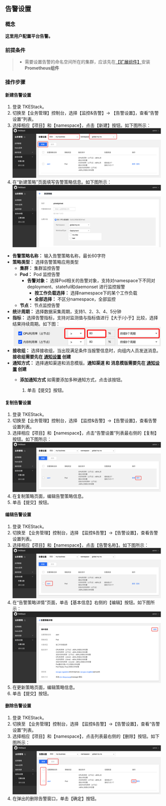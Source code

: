 ## 告警设置
### 概念
**这里用户配置平台告警。**

### 前提条件

>- 需要设置告警的命名空间所在的集群，应该先在[【扩展组件】](../../platform/extender.md)安装**Prometheus组件**

### 操作步骤
#### 新建告警设置
  1. 登录 TKEStack。
  2. 切换至【业务管理】控制台，选择【监控&告警】-> 【告警设置】，查看“告警设置”列表。
  3. 选择相应【项目】和【namespace】，点击【新建】按钮。如下图所示：
      ![新建告警](../../../../../images/新建告警.png)
4. 在“新建策略”页面填写告警策略信息。如下图所示：
   ![新建告警策略](../../../../../images/新建告警策略-1.png)

+ **告警策略名称：** 输入告警策略名称，最长60字符
+ **策略类型：** 选择告警策略应用类型
  + **集群：** 集群监控告警
  + **Pod：** Pod 监控告警
    + **告警对象：** 选择Pod相关的告警对象，支持对namespace下不同对deployment、stateful和daemonset 进行监控报警
      + **按工作负载选择：** 选择namespace下的某个工作负载
      + **全部选择：** 不区分namespace，全部监控
  + **节点：** 节点监控告警
+ **统计周期：** 选择数据采集周期，支持1、2、3、4、5分钟
+ **指标：** 选择告警指标，支持对监测值与指标值进行【大于/小于】比较，选择结果持续周期。如下图：
  ![指标设置](../../../../../images/指标设置.png)
+ **接收组：** 选择接收组，当出现满足条件当报警信息时，向组内人员发送消息。**接收组需要先在 [通知设置](#通知设置) 创建**
+ **通知方式：** 选择通知渠道和消息模版。**通知渠道 和 消息模版需要先在 [通知设置](#通知设置) 创建**
  + **添加通知方式** 如需要添加多种通知方式，点击该按钮。

    1. 单击【提交】按钮。

#### 复制告警设置
  1. 登录 TKEStack。
  2. 切换至【业务管理】控制台，选择 【监控&告警】->【告警设置】，查看告警设置列表。
  3. 选择相应【项目】和【namespace】，点击“告警设置”列表最右侧的【复制】按钮。如下图所示：
      ![告警复制按钮](../../../../../images/告警复制按钮-1.png)  
  4. 在复制策略页面，编辑告警策略信息。
  5. 单击【提交】按钮。
#### 编辑告警设置
  1. 登录 TKEStack。
  2. 切换至 【业务管理】控制台，选择 【监控&告警】->【告警设置】，查看告警设置列表。
  3. 选择相应【项目】和【namespace】，点击【告警名称】。如下图所示：
      ![告警名称](../../../../../images/告警名称-1.png)
  4. 在“告警策略详情”页面，单击【基本信息】右侧的【编辑】按钮。如下图所示：
      ![告警编辑](../../../../../images/告警编辑-1.png)
  5. 在更新策略页面，编辑策略信息。
  6. 单击【提交】按钮。
#### 删除告警设置
  1. 登录 TKEStack。
  2. 切换至 【业务管理】控制台，选择 【监控&告警】->【告警设置】，查看“告警设置”列表。
  3. 选择相应【项目】和【namespace】，点击列表最右侧的【删除】按钮。如下图所示：
      ![告警删除](../../../../../images/告警删除-1.png)
  4. 在弹出的删除告警窗口，单击【确定】按钮。